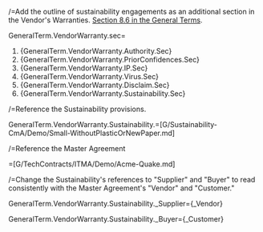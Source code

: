 /=Add the outline of sustainability engagements as an additional section in the Vendor's Warranties.  <a href="index.php?action=doc&file=G/TechContracts/ITMA/Demo/Acme-Quake-withSustainability.md#GeneralTerm.VendorWarranty.Sustainability.Sec">Section 8.6 in the General Terms</a>.  

GeneralTerm.VendorWarranty.sec=<ol class="secs-and"><li>{GeneralTerm.VendorWarranty.Authority.Sec}<li>{GeneralTerm.VendorWarranty.PriorConfidences.Sec}<li>{GeneralTerm.VendorWarranty.IP.Sec}<li>{GeneralTerm.VendorWarranty.Virus.Sec}<li>{GeneralTerm.VendorWarranty.Disclaim.Sec}<li><span class="highlight">{GeneralTerm.VendorWarranty.Sustainability.Sec}</span></ol>

/=Reference the Sustainability provisions.

GeneralTerm.VendorWarranty.Sustainability.=[G/Sustainability-CmA/Demo/Small-WithoutPlasticOrNewPaper.md]

/=Reference the Master Agreement

=[G/TechContracts/ITMA/Demo/Acme-Quake.md]

/=Change the Sustainability's references to "Supplier" and "Buyer" to read consistently with the Master Agreement's "Vendor" and "Customer."

GeneralTerm.VendorWarranty.Sustainability._Supplier={_Vendor}

GeneralTerm.VendorWarranty.Sustainability._Buyer={_Customer}